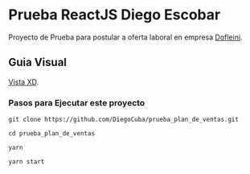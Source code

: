 # Prueba ReactJS Diego Escobar

Proyecto de Prueba para postular a oferta laboral en empresa [Dofleini](https://dofleini.com/).

## Guia Visual

[Vista XD](https://xd.adobe.com/view/43606cbf-d39c-4378-ba1d-064f91c41488-1633/).

### Pasos para Ejecutar este proyecto

`git clone https://github.com/DiegoCuba/prueba_plan_de_ventas.git`

`cd prueba_plan_de_ventas`

`yarn`

`yarn start`
